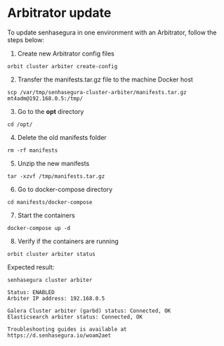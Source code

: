 # Arbitrator update

To update senhasegura in one environment with an Arbitrator, follow the steps below:

1. Create new Arbitrator config files

```console
orbit cluster arbiter create-config
```

2. Transfer the manifests.tar.gz file to the machine Docker host

```console
scp /var/tmp/senhasegura-cluster-arbiter/manifests.tar.gz mt4adm@192.168.0.5:/tmp/
```

3. Go to the **opt** directory

```console
cd /opt/
```

4. Delete the old manifests folder

```console
rm -rf manifests
```

5. Unzip the new manifests

```console
tar -xzvf /tmp/manifests.tar.gz
```

6. Go to docker-compose directory

```console
cd manifests/docker-compose
```

7. Start the containers

```console
docker-compose up -d
```

8. Verify if the containers are running

```console
orbit cluster arbiter status
```

Expected result:

```console
senhasegura cluster arbiter

Status: ENABLED
Arbiter IP address: 192.168.0.5

Galera Cluster arbiter (garbd) status: Connected, OK
Elasticsearch arbiter status: Connected, OK

Troubleshooting guides is available at https://d.senhasegura.io/woam2aet
```